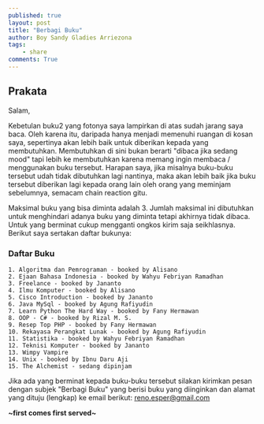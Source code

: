 ```yaml
---
published: true
layout: post
title: "Berbagi Buku"
author: Boy Sandy Gladies Arriezona
tags:
    - share
comments: True
---
```


## Prakata

Salam,

Kebetulan buku2 yang fotonya saya lampirkan di atas sudah jarang saya baca. Oleh karena itu, daripada hanya menjadi memenuhi ruangan di kosan saya, sepertinya akan lebih baik untuk diberikan kepada yang membutuhkan. Membutuhkan di sini bukan berarti "dibaca jika sedang mood" tapi lebih ke membutuhkan karena memang ingin membaca / menggunakan buku tersebut. Harapan saya, jika misalnya buku-buku tersebut udah tidak dibutuhkan lagi nantinya, maka akan lebih baik jika buku tersebut diberikan lagi kepada orang lain oleh orang yang meminjam sebelumnya, semacam chain reaction gitu.

Maksimal buku yang bisa diminta adalah 3. Jumlah maksimal ini dibutuhkan untuk menghindari adanya buku yang diminta tetapi akhirnya tidak dibaca. Untuk yang berminat cukup mengganti ongkos kirim saja seikhlasnya. Berikut saya sertakan daftar bukunya:

### Daftar Buku

    1. Algoritma dan Pemrograman - booked by Alisano
    2. Ejaan Bahasa Indonesia - booked by Wahyu Febriyan Ramadhan
    3. Freelance - booked by Jananto
    4. Ilmu Komputer - booked by Alisano
    5. Cisco Introduction - booked by Jananto
    6. Java MySql - booked by Agung Rafiyudin
    7. Learn Python The Hard Way - booked by Fany Hermawan
    8. OOP - C# - booked by Rizal M. S.
    9. Resep Top PHP - booked by Fany Hermawan
    10. Rekayasa Perangkat Lunak - booked by Agung Rafiyudin
    11. Statistika - booked by Wahyu Febriyan Ramadhan
    12. Teknisi Komputer - booked by Jananto
    13. Wimpy Vampire
    14. Unix - booked by Ibnu Daru Aji
    15. The Alchemist - sedang dipinjam

Jika ada yang berminat kepada buku-buku tersebut silakan kirimkan pesan dengan subjek "Berbagi Buku" yang berisi buku yang diinginkan dan alamat yang dituju (lengkap) ke email berikut: reno.esper@gmail.com

**~first comes first served~**
